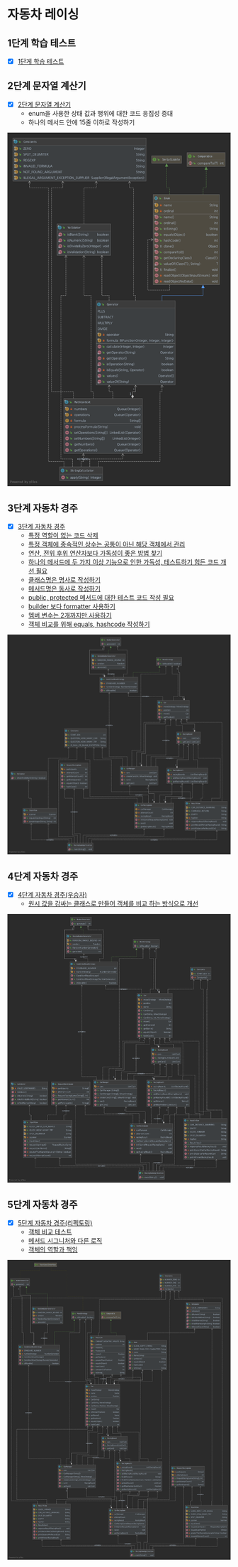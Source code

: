 # 자동차 레이싱

## 1단계 학습 테스트

* [x] [1단게 학습 테스트](https://github.com/next-step/java-racingcar/pull/1847#pullrequestreview-601760737)

## 2단계 문자열 계산기

* [x] [2단계 문자열 계산기](https://github.com/next-step/java-racingcar/pull/1914#pullrequestreview-605336872)
	* enum을 사용한 상태 값과 행위에 대한 코드 응집성 증대
	* 하나의 메서드 안에 15줄 이하로 작성하기

![uml](../../.gitbook/assets/string_caculator.png)

## 3단계 자동차 경주

* [x] [3단계 자동차 경주](https://github.com/next-step/java-racingcar/pull/1960#pullrequestreview-607170886)
	* [특정 역할이 없는 코드 삭제](https://github.com/next-step/java-racingcar/pull/1960#discussion_r589048328)
	* [특정 객체에 종속적인 상수는 공통이 아닌 해당 객체에서 관리](https://github.com/next-step/java-racingcar/pull/1960#discussion_r589048600)
	* [연산, 전위 후위 연산자보다 가독성이 좋은 방법 찾기](https://github.com/next-step/java-racingcar/pull/1960#discussion_r589049127)
	* [하나의 메서드에 두 가지 이상 기능으로 인한 가독성, 테스트하기 힘든 코드 개선 필요](https://github.com/next-step/java-racingcar/pull/1960#discussion_r589050223)
	* [클래스명은 명사로 작성하기](https://github.com/next-step/java-racingcar/pull/1960#discussion_r590055725)
	* [메서드명은 동사로 작성하기](https://github.com/next-step/java-racingcar/pull/1960#discussion_r590056162)
	* [public, protected 메서드에 대한 테스트 코드 작성 필요](https://github.com/next-step/java-racingcar/pull/1960#discussion_r590072116)
	* [builder 보다 formatter 사용하기](https://github.com/next-step/java-racingcar/pull/1960#discussion_r590075327)
	* [멤버 변수는 2개까지만 사용하기](https://github.com/next-step/java-racingcar/pull/1960#discussion_r590078081)
	* [객체 비교를 위해 equals, hashcode 작성하기](https://github.com/next-step/java-racingcar/pull/1960#discussion_r590105669)

![uml](../../.gitbook/assets/racing_step3.png)

## 4단계 자동차 경주

* [x] [4단계 자동차 경주\(우승자\)](https://github.com/next-step/java-racingcar/pull/2013)
	* [원시 값을 감싸는 클래스로 만들어 객체를 비교 하는 방식으로 개선](https://github.com/next-step/java-racingcar/pull/2013#pullrequestreview-609736875)

![uml](../../.gitbook/assets/racing_step4.png)

## 5단계 자동차 경주

* [x] [5단계 자동차 경주\(리펙토링\)](https://github.com/next-step/java-racingcar/pull/2037)
	* [객체 비교 테스트](https://github.com/next-step/java-racingcar/pull/2037#discussion_r593197783)
	* [메서드 시그니처와 다른 로직](https://github.com/next-step/java-racingcar/pull/2037#discussion_r593202597)
	* [객체의 역할과 책임](https://github.com/next-step/java-racingcar/pull/2037#discussion_r593203847)

![uml](../../.gitbook/assets/racing_step5.png)
